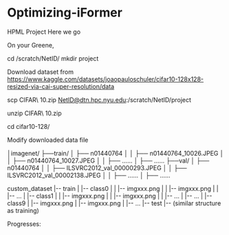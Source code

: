 # Optimizing-iFormer
HPML Project Here we go

On your Greene, 

cd /scratch/NetID/
mkdir project

Download dataset from https://www.kaggle.com/datasets/joaopauloschuler/cifar10-128x128-resized-via-cai-super-resolution/data

scp CIFAR\ 10.zip NetID@dtn.hpc.nyu.edu:/scratch/NetID/project

unzip CIFAR\ 10.zip 

cd cifar10-128/

Modify downloaded data file

│imagenet/
├──train/
│  ├── n01440764
│  │   ├── n01440764_10026.JPEG
│  │   ├── n01440764_10027.JPEG
│  │   ├── ......
│  ├── ......
├──val/
│  ├── n01440764
│  │   ├── ILSVRC2012_val_00000293.JPEG
│  │   ├── ILSVRC2012_val_00002138.JPEG
│  │   ├── ......
│  ├── ......

custom_dataset
|-- train
|   |-- class0
|   |   |-- imgxxx.png
|   |   |-- imgxxx.png
|   |   |-- ...
|   |-- class1
|   |   |-- imgxxx.png
|   |   |-- imgxxx.png
|   |   |-- ...
|   |-- ...
|   |-- class9
|       |-- imgxxx.png
|       |-- imgxxx.png
|       |-- ...
|-- test
    |-- (similar structure as training)


Progresses:


